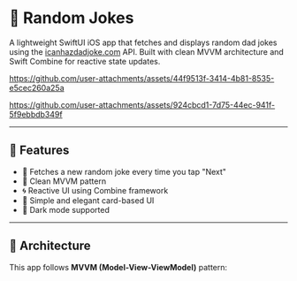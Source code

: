 # 🤣 Random Jokes

A lightweight SwiftUI iOS app that fetches and displays random dad jokes using the [icanhazdadjoke.com](https://icanhazdadjoke.com/api) API. Built with clean MVVM architecture and Swift Combine for reactive state updates.



https://github.com/user-attachments/assets/44f9513f-3414-4b81-8535-e5cec260a25a



https://github.com/user-attachments/assets/924cbcd1-7d75-44ec-941f-5f9ebbdb349f


---

## 📱 Features

- 🧠 Fetches a new random joke every time you tap "Next"
- 🧰 Clean MVVM pattern
- 🌀 Reactive UI using Combine framework
- 🎨 Simple and elegant card-based UI
- 🌙 Dark mode supported

---

## 🧱 Architecture

This app follows **MVVM (Model-View-ViewModel)** pattern:

